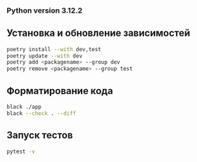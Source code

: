 ### Python version 3.12.2

## Установка и обновление зависимостей
```bash
poetry install --with dev,test
poetry update --with dev
poetry add <packagename> --group dev
poetry remove <packagename> --group test
```

## Форматирование кода
```bash
black ./app
black --check . --diff
```

## Запуск тестов
```bash
pytest -v
```
